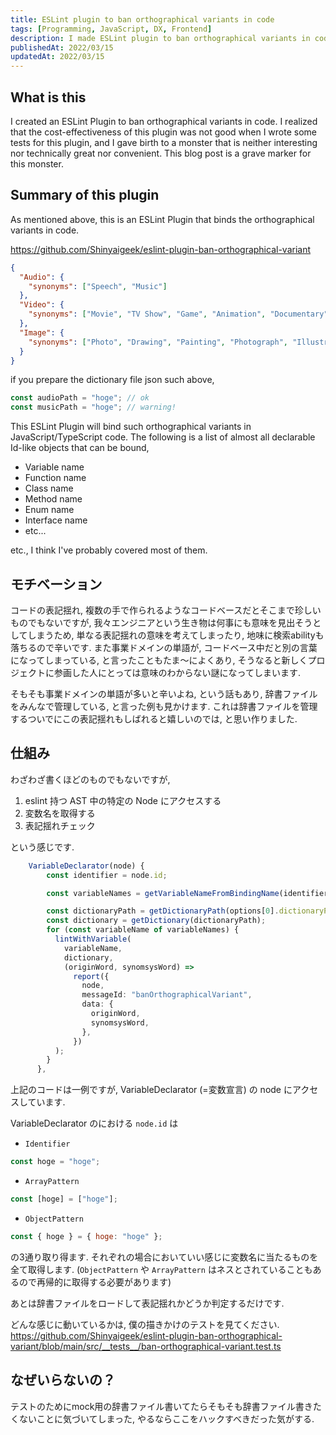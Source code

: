 ```yaml
---
title: ESLint plugin to ban orthographical variants in code
tags: [Programming, JavaScript, DX, Frontend]
description: I made ESLint plugin to ban orthographical variants in code so introduce it.
publishedAt: 2022/03/15
updatedAt: 2022/03/15
---
```


## What is this

I created an ESLint Plugin to ban orthographical variants in code. I realized that the cost-effectiveness of this plugin was not good when I wrote some tests for this plugin, and I gave birth to a monster that is neither interesting nor technically great nor convenient. This blog post is a grave marker for this monster.

## Summary of this plugin

As mentioned above, this is an ESLint Plugin that binds the orthographical variants in code.

https://github.com/Shinyaigeek/eslint-plugin-ban-orthographical-variant


```json
{
  "Audio": {
    "synonyms": ["Speech", "Music"]
  },
  "Video": {
    "synonyms": ["Movie", "TV Show", "Game", "Animation", "Documentary"]
  },
  "Image": {
    "synonyms": ["Photo", "Drawing", "Painting", "Photograph", "Illustration"]
  }
}
```

if you prepare the dictionary file json such above,

```javascript
const audioPath = "hoge"; // ok
const musicPath = "hoge"; // warning!
```

This ESLint Plugin will bind such orthographical variants in JavaScript/TypeScript code. The following is a list of almost all declarable Id-like objects that can be bound, 
- Variable name
- Function name
- Class name
- Method name
- Enum name
- Interface name
- etc...

etc., I think I've probably covered most of them.

## モチベーション

コードの表記揺れ, 複数の手で作られるようなコードベースだとそこまで珍しいものでもないですが, 我々エンジニアという生き物は何事にも意味を見出そうとしてしまうため, 単なる表記揺れの意味を考えてしまったり, 地味に検索abilityも落ちるので辛いです. また事業ドメインの単語が, コードベース中だと別の言葉になってしまっている, と言ったこともたま〜によくあり, そうなると新しくプロジェクトに参画した人にとっては意味のわからない謎になってしまいます.

そもそも事業ドメインの単語が多いと辛いよね, という話もあり, 辞書ファイルをみんなで管理している, と言った例も見かけます. これは辞書ファイルを管理するついでにこの表記揺れもしばれると嬉しいのでは, と思い作りました.

## 仕組み

わざわざ書くほどのものでもないですが, 

1. eslint 持つ AST 中の特定の Node にアクセスする
2. 変数名を取得する
3. 表記揺れチェック


という感じです.

```typescript
    VariableDeclarator(node) {
        const identifier = node.id;

        const variableNames = getVariableNameFromBindingName(identifier);

        const dictionaryPath = getDictionaryPath(options[0].dictionaryPath);
        const dictionary = getDictionary(dictionaryPath);
        for (const variableName of variableNames) {
          lintWithVariable(
            variableName,
            dictionary,
            (originWord, synomsysWord) =>
              report({
                node,
                messageId: "banOrthographicalVariant",
                data: {
                  originWord,
                  synomsysWord,
                },
              })
          );
        }
      },
```

上記のコードは一例ですが, VariableDeclarator (=変数宣言) の node にアクセスしています.

VariableDeclarator のにおける `node.id` は

- `Identifier`
```javascript
const hoge = "hoge";
```
- `ArrayPattern`
```javascript
const [hoge] = ["hoge"];
```
- `ObjectPattern`
```javascript
const { hoge } = { hoge: "hoge" };
```

の3通り取り得ます. それぞれの場合においていい感じに変数名に当たるものを全て取得します. (`ObjectPattern` や `ArrayPattern` はネスとされていることもあるので再帰的に取得する必要があります)

あとは辞書ファイルをロードして表記揺れかどうか判定するだけです.

どんな感じに動いているかは, 僕の描きかけのテストを見てください. https://github.com/Shinyaigeek/eslint-plugin-ban-orthographical-variant/blob/main/src/__tests__/ban-orthographical-variant.test.ts

## なぜいらないの？

テストのためにmock用の辞書ファイル書いてたらそもそも辞書ファイル書きたくないことに気づいてしまった, やるならここをハックすべきだった気がする.
